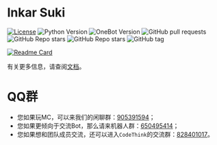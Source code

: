 # Inkar Suki
[![License](https://img.shields.io/github/license/codethink-cn/Inkar-Suki.svg)](LICENSE)
![Python Version](https://img.shields.io/badge/python-3.8+-blue.svg)
![OneBot Version](https://img.shields.io/badge/OneBot-v11-black.svg)
![GitHub pull requests](https://img.shields.io/github/issues-pr/codethink-cn/Inkar-Suki)
![GitHub Repo stars](https://img.shields.io/github/stars/codethink-cn/Inkar-Suki?style=social)
![GitHub Repo stars](https://img.shields.io/github/forks/codethink-cn/Inkar-Suki?style=social)
![GitHub tag](https://img.shields.io/github/v/tag/codethink-cn/Inkar-Suki?include_prereleases)

[![Readme Card](https://github-readme-stats.vercel.app/api/pin/?username=codethink-cn&repo=Inkar-Suki)](https://github.com/codethink-cn/Inkar-Suki)

有关更多信息，请查阅[文档](https://www.inkar-suki.xyz)。

# QQ群
- 您如果玩MC，可以来我们的闲聊群：[905391594](https://jq.qq.com/?_wv=1027&k=B0eNmmnC)；
- 您如果更倾向于交流Bot，那么请来机器人群：[650495414](https://jq.qq.com/?_wv=1027&k=pZdzAJsS)；
- 您如果想和团队成员交流，还可以进入`CodeThink`的交流群：[828401017](https://jq.qq.com/?_wv=1027&k=O2A9GiCQ)。
